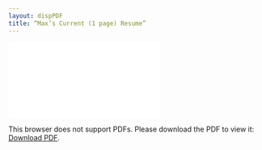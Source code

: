 ```yaml
---
layout: dispPDF
title: “Max’s Current (1 page) Resume”
---
```


<object data="images/PDFs/Maxwell_Anderson_Resume_Version_11-3-3.pdf" type="application/pdf" width="890px" height="900px">
    <embed src="images/PDFs/Maxwell_Anderson_Resume_Version_11-3-3.pdf">
        <p>This browser does not support PDFs. Please download the PDF to view it: <a href="images/PDFs/Maxwell_Anderson_Resume_Version_11-3-3.pdf">Download PDF</a>.</p>
    </embed>
</object>
